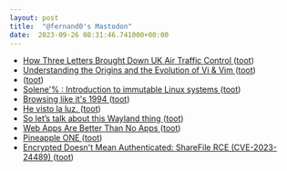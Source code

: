 ```yaml
---
layout: post
title:  "@fernand0's Mastodon"
date:  2023-09-26 08:31:46.741000+00:00
---
```

*  [How Three Letters Brought Down UK Air Traffic Control ](https://hackaday.com/2023/09/13/how-three-letters-brought-down-uk-air-traffic-control) ([toot](https://mastodon.social/@fernand0/111130516307201777))
*  [Understanding the Origins and the Evolution of Vi & Vim ](https://pikuma.com/blog/origins-of-vim-text-edito) ([toot](https://mastodon.social/@fernand0/111130314110433224))
*  [ ](https://mastodon.social/@AndyGER) ([toot](https://mastodon.social/@fernand0/111129874483473711))
*  [Solene'% : Introduction to immutable Linux systems ](https://dataswamp.org/~solene/2023-07-12-intro-to-immutable-os.htm) ([toot](https://mastodon.social/@fernand0/111129782970759278))
*  [Browsing like it's 1994 ](https://connor.zip/posts/2023-08-04-localtalk-etherne) ([toot](https://mastodon.social/@fernand0/111127916294683662))
*  [He visto la luz. ](https://avecesunafoto.wordpress.com/2023/09/24/he-visto-la-luz-26) ([toot](https://mastodon.social/@fernand0/111127052397551481))
*  [So let’s talk about this Wayland thing ](https://pointieststick.com/2023/09/17/so-lets-talk-about-this-wayland-thing) ([toot](https://mastodon.social/@fernand0/111127045616327384))
*  [Web Apps Are Better Than No Apps ](https://molodtsov.me/2023/08/web-apps-are-better-than-no-apps) ([toot](https://mastodon.social/@fernand0/111126778545102007))
*  [Pineapple ONE ](https://pineapple-one.github.io) ([toot](https://mastodon.social/@fernand0/111126395131547351))
*  [Encrypted Doesn't Mean Authenticated: ShareFile RCE (CVE-2023-24489) ](https://blog.assetnote.io/2023/07/04/citrix-sharefile-rce) ([toot](https://mastodon.social/@fernand0/111126312239051461))

